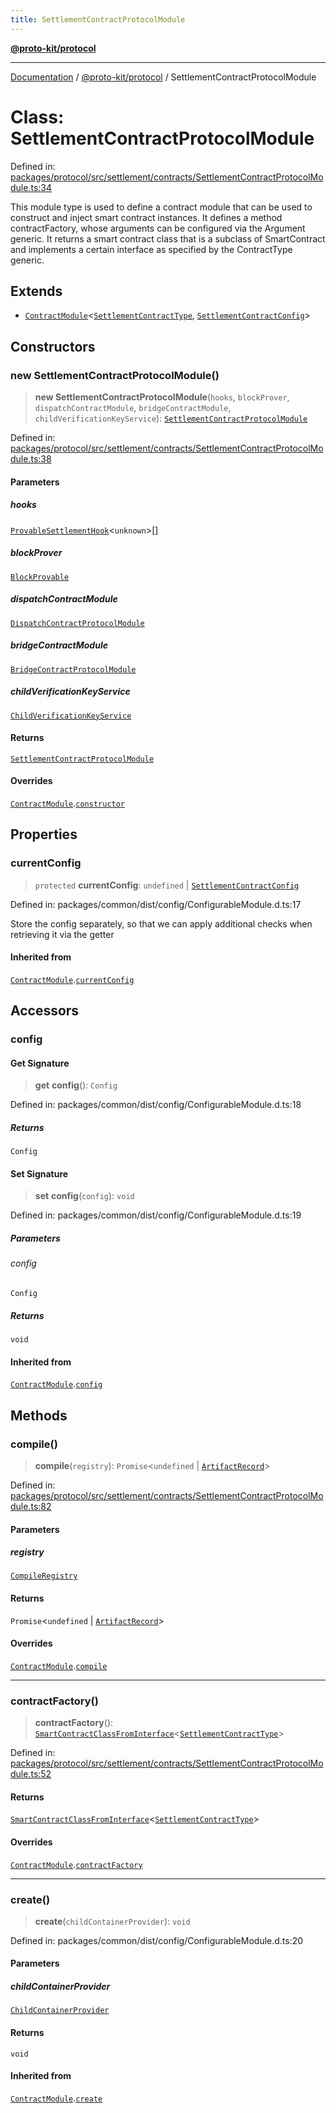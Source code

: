 ```yaml
---
title: SettlementContractProtocolModule
---
```


[**@proto-kit/protocol**](../README.md)

***

[Documentation](../../../README.md) / [@proto-kit/protocol](../README.md) / SettlementContractProtocolModule

# Class: SettlementContractProtocolModule

Defined in: [packages/protocol/src/settlement/contracts/SettlementContractProtocolModule.ts:34](https://github.com/proto-kit/framework/blob/4d6b3b6da51b3edee0fbf25ce72c1f59ec61e891/packages/protocol/src/settlement/contracts/SettlementContractProtocolModule.ts#L34)

This module type is used to define a contract module that can be used to
construct and inject smart contract instances.
It defines a method contractFactory, whose arguments can be configured via
the Argument generic. It returns a smart contract class that is a subclass
of SmartContract and implements a certain interface as specified by the
ContractType generic.

## Extends

- [`ContractModule`](ContractModule.md)\<[`SettlementContractType`](../interfaces/SettlementContractType.md), [`SettlementContractConfig`](../type-aliases/SettlementContractConfig.md)\>

## Constructors

### new SettlementContractProtocolModule()

> **new SettlementContractProtocolModule**(`hooks`, `blockProver`, `dispatchContractModule`, `bridgeContractModule`, `childVerificationKeyService`): [`SettlementContractProtocolModule`](SettlementContractProtocolModule.md)

Defined in: [packages/protocol/src/settlement/contracts/SettlementContractProtocolModule.ts:38](https://github.com/proto-kit/framework/blob/4d6b3b6da51b3edee0fbf25ce72c1f59ec61e891/packages/protocol/src/settlement/contracts/SettlementContractProtocolModule.ts#L38)

#### Parameters

##### hooks

[`ProvableSettlementHook`](ProvableSettlementHook.md)\<`unknown`\>[]

##### blockProver

[`BlockProvable`](../interfaces/BlockProvable.md)

##### dispatchContractModule

[`DispatchContractProtocolModule`](DispatchContractProtocolModule.md)

##### bridgeContractModule

[`BridgeContractProtocolModule`](BridgeContractProtocolModule.md)

##### childVerificationKeyService

[`ChildVerificationKeyService`](../../common/classes/ChildVerificationKeyService.md)

#### Returns

[`SettlementContractProtocolModule`](SettlementContractProtocolModule.md)

#### Overrides

[`ContractModule`](ContractModule.md).[`constructor`](ContractModule.md#constructors)

## Properties

### currentConfig

> `protected` **currentConfig**: `undefined` \| [`SettlementContractConfig`](../type-aliases/SettlementContractConfig.md)

Defined in: packages/common/dist/config/ConfigurableModule.d.ts:17

Store the config separately, so that we can apply additional
checks when retrieving it via the getter

#### Inherited from

[`ContractModule`](ContractModule.md).[`currentConfig`](ContractModule.md#currentconfig)

## Accessors

### config

#### Get Signature

> **get** **config**(): `Config`

Defined in: packages/common/dist/config/ConfigurableModule.d.ts:18

##### Returns

`Config`

#### Set Signature

> **set** **config**(`config`): `void`

Defined in: packages/common/dist/config/ConfigurableModule.d.ts:19

##### Parameters

###### config

`Config`

##### Returns

`void`

#### Inherited from

[`ContractModule`](ContractModule.md).[`config`](ContractModule.md#config)

## Methods

### compile()

> **compile**(`registry`): `Promise`\<`undefined` \| [`ArtifactRecord`](../../common/type-aliases/ArtifactRecord.md)\>

Defined in: [packages/protocol/src/settlement/contracts/SettlementContractProtocolModule.ts:82](https://github.com/proto-kit/framework/blob/4d6b3b6da51b3edee0fbf25ce72c1f59ec61e891/packages/protocol/src/settlement/contracts/SettlementContractProtocolModule.ts#L82)

#### Parameters

##### registry

[`CompileRegistry`](../../common/classes/CompileRegistry.md)

#### Returns

`Promise`\<`undefined` \| [`ArtifactRecord`](../../common/type-aliases/ArtifactRecord.md)\>

#### Overrides

[`ContractModule`](ContractModule.md).[`compile`](ContractModule.md#compile)

***

### contractFactory()

> **contractFactory**(): [`SmartContractClassFromInterface`](../type-aliases/SmartContractClassFromInterface.md)\<[`SettlementContractType`](../interfaces/SettlementContractType.md)\>

Defined in: [packages/protocol/src/settlement/contracts/SettlementContractProtocolModule.ts:52](https://github.com/proto-kit/framework/blob/4d6b3b6da51b3edee0fbf25ce72c1f59ec61e891/packages/protocol/src/settlement/contracts/SettlementContractProtocolModule.ts#L52)

#### Returns

[`SmartContractClassFromInterface`](../type-aliases/SmartContractClassFromInterface.md)\<[`SettlementContractType`](../interfaces/SettlementContractType.md)\>

#### Overrides

[`ContractModule`](ContractModule.md).[`contractFactory`](ContractModule.md#contractfactory)

***

### create()

> **create**(`childContainerProvider`): `void`

Defined in: packages/common/dist/config/ConfigurableModule.d.ts:20

#### Parameters

##### childContainerProvider

[`ChildContainerProvider`](../../common/interfaces/ChildContainerProvider.md)

#### Returns

`void`

#### Inherited from

[`ContractModule`](ContractModule.md).[`create`](ContractModule.md#create)
